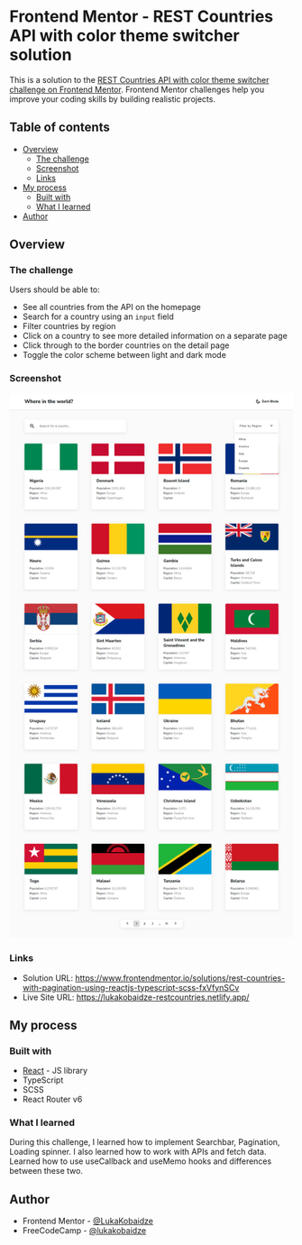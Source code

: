 # Frontend Mentor - REST Countries API with color theme switcher solution

This is a solution to the [REST Countries API with color theme switcher challenge on Frontend Mentor](https://www.frontendmentor.io/challenges/rest-countries-api-with-color-theme-switcher-5cacc469fec04111f7b848ca). Frontend Mentor challenges help you improve your coding skills by building realistic projects. 

## Table of contents

- [Overview](#overview)
  - [The challenge](#the-challenge)
  - [Screenshot](#screenshot)
  - [Links](#links)
- [My process](#my-process)
  - [Built with](#built-with)
  - [What I learned](#what-i-learned)
- [Author](#author)

## Overview

### The challenge

Users should be able to:

- See all countries from the API on the homepage
- Search for a country using an `input` field
- Filter countries by region
- Click on a country to see more detailed information on a separate page
- Click through to the border countries on the detail page
- Toggle the color scheme between light and dark mode

### Screenshot

![](./screenshot.png)

### Links

- Solution URL: https://www.frontendmentor.io/solutions/rest-countries-with-pagination-using-reactjs-typescript-scss-fxVfynSCv
- Live Site URL: https://lukakobaidze-restcountries.netlify.app/

## My process

### Built with

- [React](https://reactjs.org/) - JS library
- TypeScript
- SCSS
- React Router v6

### What I learned

During this challenge, I learned how to implement Searchbar, Pagination, Loading spinner. I also learned how to work with APIs and fetch data. Learned how to use useCallback and useMemo hooks and differences between these two.

## Author

- Frontend Mentor - [@LukaKobaidze](https://www.frontendmentor.io/profile/LukaKobaidze)
- FreeCodeCamp - [@lukakobaidze](https://www.freecodecamp.org/lukakobaidze)
